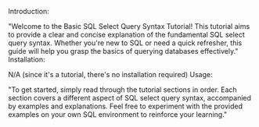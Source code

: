 Introduction:

"Welcome to the Basic SQL Select Query Syntax Tutorial! This tutorial aims to provide a clear and concise explanation of the fundamental SQL select query syntax. Whether you're new to SQL or need a quick refresher, this guide will help you grasp the basics of querying databases effectively."
Installation:

N/A (since it's a tutorial, there's no installation required)
Usage:

"To get started, simply read through the tutorial sections in order. Each section covers a different aspect of SQL select query syntax, accompanied by examples and explanations. Feel free to experiment with the provided examples on your own SQL environment to reinforce your learning."
